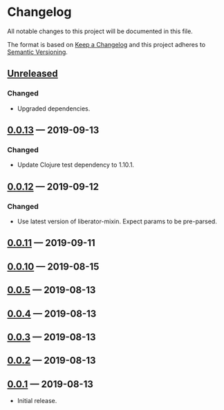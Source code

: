 # Changelog

All notable changes to this project will be documented in this file.

The format is based on [Keep a Changelog](http://keepachangelog.com)
and this project adheres to [Semantic Versioning](http://semver.org/spec/v2.0.0.html).


## [Unreleased]
### Changed
- Upgraded dependencies.

## [0.0.13] — 2019-09-13
### Changed
- Update Clojure test dependency to 1.10.1.

## [0.0.12] — 2019-09-12
### Changed
- Use latest version of liberator-mixin. Expect params to be pre-parsed.

## [0.0.11] — 2019-09-11

## [0.0.10] — 2019-08-15

## [0.0.5] — 2019-08-13

## [0.0.4] — 2019-08-13

## [0.0.3] — 2019-08-13

## [0.0.2] — 2019-08-13

## [0.0.1] — 2019-08-13
- Initial release.


[0.0.1]: https://github.com/b-social/liberator-hal-events-resource/compare/0.0.0...0.0.1
[0.0.2]: https://github.com/b-social/liberator-hal-events-resource/compare/0.0.1...0.0.2
[0.0.3]: https://github.com/b-social/liberator-hal-events-resource/compare/0.0.2...0.0.3
[0.0.4]: https://github.com/b-social/liberator-hal-events-resource/compare/0.0.3...0.0.4
[0.0.5]: https://github.com/b-social/liberator-hal-events-resource/compare/0.0.4...0.0.5
[0.0.10]: https://github.com/b-social/liberator-hal-events-resource/compare/0.0.5...0.0.10
[0.0.11]: https://github.com/b-social/liberator-hal-events-resource/compare/0.0.10...0.0.11
[0.0.12]: https://github.com/b-social/liberator-hal-events-resource/compare/0.0.11...0.0.12
[0.0.13]: https://github.com/b-social/liberator-hal-events-resource/compare/0.0.12...0.0.13
[Unreleased]: https://github.com/b-social/liberator-hal-events-resource/compare/0.0.13...HEAD
